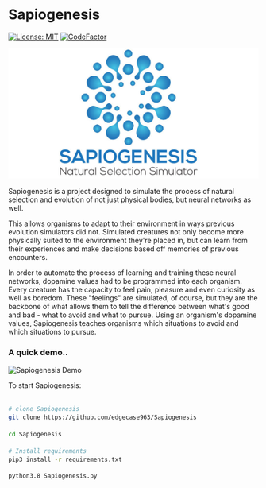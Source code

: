 ﻿# Sapiogenesis
[![License: MIT](https://img.shields.io/badge/License-MIT-yellow.svg)](https://opensource.org/licenses/MIT) [![CodeFactor](https://www.codefactor.io/repository/github/edgecase963/sapiogenesis/badge?s=15c7abcfd2296a927216e6ab8461a81ceafcf994)](https://www.codefactor.io/repository/github/edgecase963/sapiogenesis)

![Logo](readme_media/splash-logo.jpg)

Sapiogenesis is a project designed to simulate the process of natural selection and evolution of not just physical bodies, but neural networks as well.

This allows organisms to adapt to their environment in ways previous evolution simulators did not. Simulated creatures not only become more physically suited to the environment they're placed in, but can learn from their experiences and make decisions based off memories of previous encounters.

In order to automate the process of learning and training these neural networks, dopamine values had to be programmed into each organism. Every creature has the capacity to feel pain, pleasure and even curiosity as well as boredom. These "feelings" are simulated, of course, but they are the backbone of what allows them to tell the difference between what's good and bad - what to avoid and what to pursue.
Using an organism's dopamine values, Sapiogenesis teaches organisms which situations to avoid and which situations to pursue.

### A quick demo..
![Sapiogenesis Demo](readme_media/demo.gif)


To start Sapiogenesis:
```bash

# clone Sapiogenesis
git clone https://github.com/edgecase963/Sapiogenesis

cd Sapiogenesis

# Install requirements
pip3 install -r requirements.txt

python3.8 Sapiogenesis.py

```
